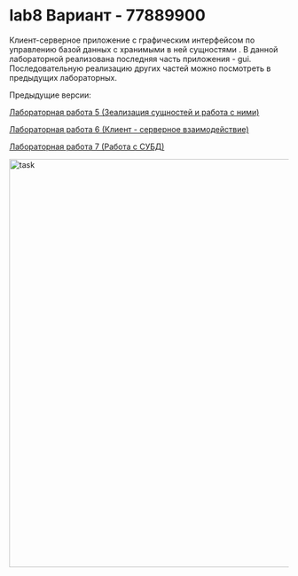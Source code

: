 # lab8 Вариант - 77889900
Клиент-серверное приложение с графическим интерфейсом по управлению базой данных с хранимыми в ней сущностями . В данной лабораторной реализована последняя часть приложения - gui. Последовательную реализацию других частей можно посмотреть в предыдущих лабораторных.

Предыдущие версии:
<p><a href="https://github.com/ChnrVn/lab5.1#lab5v20--%D0%B2%D0%B0%D1%80%D0%B8%D0%B0%D0%BD%D1%82---312698">Лабораторная работа 5 (Зеализация сущностей и работа с ними) </a></p>
<p><a href="https://github.com/ChnrVn/lab6.1">Лабораторная работа 6 (Клиент - серверное взаимодействие)</a></p>
<p><a href="https://github.com/ChnrVn/lab7">Лабораторная работа 7 (Работа с СУБД)</a></p>
<img width="736" alt="task" src="https://user-images.githubusercontent.com/74814785/165937712-8471908a-320c-495d-bd24-0784133d0457.png">

